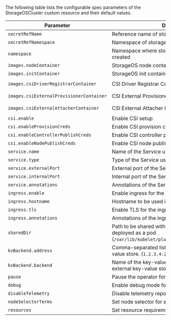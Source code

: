 The following table lists the configurable spec parameters of the StorageOSCluster custom resource and their default values.

Parameter | Description | Default
--------- | ----------- | -------
`secretRefName`                          | Reference name of storageos secret                                                                                   |
`secretRefNamespace`                     | Namespace of storageos secret                                                                                        |
`namespace`                              | Namespace where storageos cluster resources are created                                                              | `storageos`
`images.nodeContainer`                   | StorageOS node container image                                                                                       | `storageos/node:1.0.0`
`images.initContainer`                   | StorageOS init container image                                                                                       | `storageos/init:0.1`
`images.csiDriverRegistrarContainer`     | CSI Driver Registrar Container image                                                                                 | `quay.io/k8scsi/driver-registrar:v0.2.0`
`images.csiExternalProvisionerContainer` | CSI External Provisioner Container image                                                                             | `quay.io/k8scsi/csi-provisioner:v0.3.0`
`images.csiExternalAttacherContainer`    | CSI External Attacher Container image                                                                                | `quay.io/k8scsi/csi-attacher:v0.3.0`
`csi.enable`                             | Enable CSI setup                                                                                                     | `false`
`csi.enableProvisionCreds`               | Enable CSI provision credentials                                                                                     | `false`
`csi.enableControllerPublishCreds`       | Enable CSI controller publish credentials                                                                            | `false`
`csi.enableNodePublishCreds`             | Enable CSI node publish credentials                                                                                  | `false`
`service.name`                           | Name of the Service used by the cluster                                                                              | `storageos`
`service.type`                           | Type of the Service used by the cluster                                                                              | `ClusterIP`
`service.externalPort`                   | External port of the Service used by the cluster                                                                     | `5705`
`service.internalPort`                   | Internal port of the Service used by the cluster                                                                     | `5705`
`service.annotations`                    | Annotations of the Service used by the cluster                                                                       |
`ingress.enable`                         | Enable ingress for the cluster                                                                                       | `false`
`ingress.hostname`                       | Hostname to be used in cluster ingress                                                                               | `storageos.local`
`ingress.tls`                            | Enable TLS for the ingress                                                                                           | `false`
`ingress.annotations`                    | Annotations of the ingress used by the cluster                                                                       |
`sharedDir`                              | Path to be shared with kubelet container when deployed as a pod (`/var/lib/kubelet/plugins/kubernetes.io~storageos`) |
`kvBackend.address`                      | Comma-separated list of addresses of external key-value store. (`1.2.3.4:2379,2.3.4.5:2379`)                         |
`kvBackend.backend`                      | Name of the key-value store to use. Set to `etcd` for external key-value store.                                      | `embedded`
`pause`                                  | Pause the operator for cluster maintenance                                                                           | `false`
`debug`                                  | Enable debug mode for all the cluster nodes                                                                          | `false`
`disableTelemetry`                       | Disable telemetry reports                                                                                            | `false`
`nodeSelectorTerms`                      | Set node selector for storageos pod placement                                                                        |
`resources`                              | Set resource requirements for the containers                                                                         |
